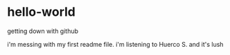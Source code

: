 # hello-world
getting down with github

i'm messing with my first readme file. i'm listening to Huerco S. and it's lush
